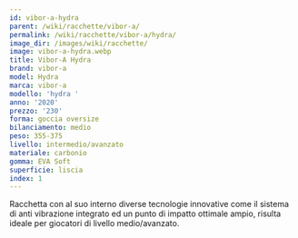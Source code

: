 ```yaml
---
id: vibor-a-hydra
parent: /wiki/racchette/vibor-a/
permalink: /wiki/racchette/vibor-a/hydra/
image_dir: /images/wiki/racchette/
image: vibor-a-hydra.webp
title: Vibor-A Hydra
brand: vibor-a
model: Hydra
marca: vibor-a
modello: 'hydra '
anno: '2020'
prezzo: '230'
forma: goccia oversize
bilanciamento: medio
peso: 355-375
livello: intermedio/avanzato
materiale: carbonio
gomma: EVA Soft
superficie: liscia
index: 1
---
```

Racchetta con al suo interno diverse tecnologie innovative come il sistema di anti vibrazione integrato ed un punto di impatto ottimale ampio, risulta ideale per giocatori di livello medio/avanzato.
